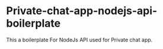 # Private-chat-app-nodejs-api-boilerplate
This a boilerplate For NodeJs API used for Private chat app.
